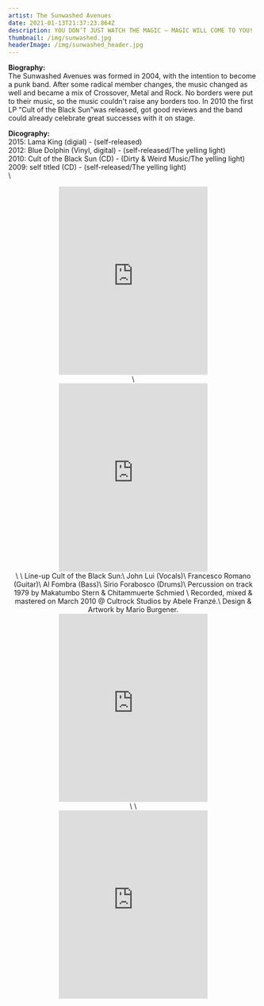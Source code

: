 ```yaml
---
artist: The Sunwashed Avenues
date: 2021-01-13T21:37:23.864Z
description: YOU DON’T JUST WATCH THE MAGIC – MAGIC WILL COME TO YOU!
thumbnail: /img/sunwashed.jpg
headerImage: /img/sunwashed_header.jpg
---
```

**Biography:**\
The Sunwashed Avenues was formed in 2004, with the intention to become a punk band. After some radical member changes, the music changed as well and became a mix of Crossover, Metal and Rock. No borders were put to their music, so the music couldn't raise any borders too. In 2010 the first LP “Cult of the Black Sun”was released, got good reviews and the band could already celebrate great successes with it on stage.

**Dicography:**\
2015: Lama King (digial) - (self-released)\
2012: Blue Dolphin (Vinyl, digital) - (self-released/The yelling light)\
2010: Cult of the Black Sun (CD) - (Dirty & Weird Music/The yelling light)\
2009: self titled (CD) - (self-released/The yelling light)\
\
<center><iframe src="https://open.spotify.com/embed/album/1vNhkwIeWI2tRqDNPuJ8DS" width="300" height="380" frameborder="0" allowtransparency="true" allow="encrypted-media"></iframe><center>\

<center><iframe src="https://open.spotify.com/embed/album/3AD6ongmO3BoI7sruBkSnn" width="300" height="380" frameborder="0" allowtransparency="true" allow="encrypted-media"></iframe><center>\
\
Line-up Cult of the Black Sun:\
John Lui (Vocals)\
Francesco Romano (Guitar)\
Al Fombra (Bass)\
Sirio Forabosco (Drums)\
Percussion on track 1979 by Makatumbo Stern & Chitammuerte Schmied
\
Recorded, mixed & mastered on March 2010 @ Cultrock Studios by Abele Franzé.\
Design & Artwork by Mario Burgener.

<center><iframe src="https://open.spotify.com/embed/album/4IW0PWI7B8eAheKkvW0qQU" width="300" height="380" frameborder="0" allowtransparency="true" allow="encrypted-media"></iframe><center>\
\
<center><iframe src="https://open.spotify.com/embed/album/0Fn4ZFFj2kgzKEvZKG29qQ" width="300" height="380" frameborder="0" allowtransparency="true" allow="encrypted-media"></iframe><center>